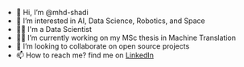 - 👋 Hi, I’m @mhd-shadi
- 👀 I’m interested in AI, Data Science, Robotics, and Space 
- 👨‍💻 I'm a Data Scientist
- 👨‍🎓 I’m currently working on my MSc thesis in Machine Translation
- 💞️ I’m looking to collaborate on open source projects
- 📫 How to reach me? find me on [LinkedIn](www.linkedin.com/in/mhd-shadi-hasan/) 

<!---
mhd-shadi/mhd-shadi is a ✨ special ✨ repository because its `README.md` (this file) appears on your GitHub profile.
You can click the Preview link to take a look at your changes.
--->
